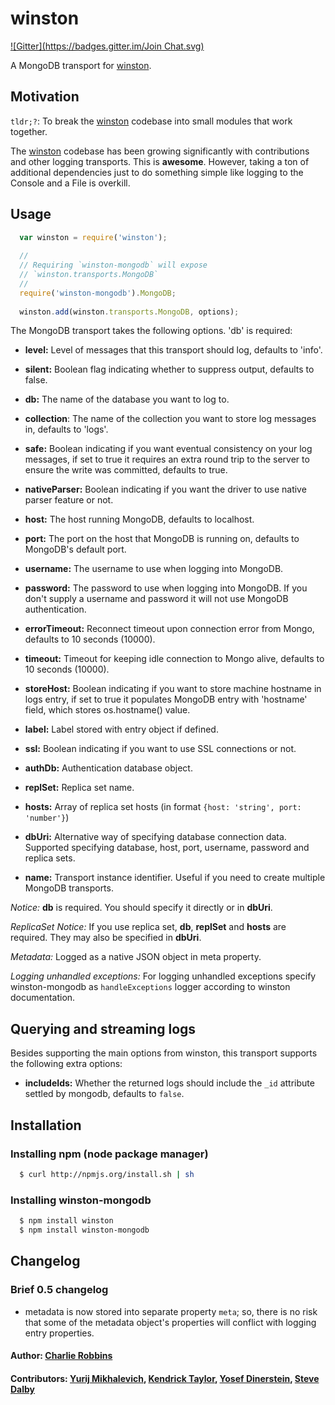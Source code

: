 # winston
[![Gitter](https://badges.gitter.im/Join Chat.svg)](https://gitter.im/indexzero/winston-mongodb?utm_source=badge&utm_medium=badge&utm_campaign=pr-badge)

A MongoDB transport for [winston][0].

## Motivation
`tldr;?`: To break the [winston][0] codebase into small modules that work
together.

The [winston][0] codebase has been growing significantly with contributions and
other logging transports. This is **awesome**. However, taking a ton of
additional dependencies just to do something simple like logging to the Console
and a File is overkill.  

## Usage
``` js
  var winston = require('winston');
  
  //
  // Requiring `winston-mongodb` will expose 
  // `winston.transports.MongoDB`
  //
  require('winston-mongodb').MongoDB;
  
  winston.add(winston.transports.MongoDB, options);
```

The MongoDB transport takes the following options. 'db' is required:

* __level:__ Level of messages that this transport should log, defaults to
'info'.
* __silent:__ Boolean flag indicating whether to suppress output, defaults to
false.

* __db:__ The name of the database you want to log to.
* __collection__: The name of the collection you want to store log messages in,
defaults to 'logs'.
* __safe:__ Boolean indicating if you want eventual consistency on your log
messages, if set to true it requires an extra round trip to the server to ensure the write was committed, defaults to true.
* __nativeParser:__ Boolean indicating if you want the driver to use native
parser feature or not.
* __host:__ The host running MongoDB, defaults to localhost.
* __port:__ The port on the host that MongoDB is running on, defaults to
MongoDB's default port.
* __username:__ The username to use when logging into MongoDB.
* __password:__ The password to use when logging into MongoDB. If you don't
supply a username and password it will not use MongoDB authentication.
* __errorTimeout:__  Reconnect timeout upon connection error from Mongo,
defaults to 10 seconds (10000).
* __timeout:__ Timeout for keeping idle connection to Mongo alive, defaults to
10 seconds (10000).
* __storeHost:__ Boolean indicating if you want to store machine hostname in
logs entry, if set to true it populates MongoDB entry with 'hostname' field,
which stores os.hostname() value.
* __label:__ Label stored with entry object if defined.
* __ssl:__ Boolean indicating if you want to use SSL connections or not.
* __authDb:__ Authentication database object.
* __replSet:__ Replica set name.
* __hosts:__ Array of replica set hosts (in format
`{host: 'string', port: 'number'}`)
* __dbUri:__ Alternative way of specifying database connection data. Supported
specifying database, host, port, username, password and replica sets.
* __name:__ Transport instance identifier. Useful if you need to create multiple MongoDB transports.

*Notice:* __db__ is required. You should specify it directly or in __dbUri__.

*ReplicaSet Notice:* If you use replica set, __db__, __replSet__ and __hosts__
are required. They may also be specified in __dbUri__.

*Metadata:* Logged as a native JSON object in meta property.

*Logging unhandled exceptions:* For logging unhandled exceptions specify
winston-mongodb as `handleExceptions` logger according to winston documentation.

## Querying and streaming logs

Besides supporting the main options from winston, this transport supports the
following extra options:

* __includeIds:__ Whether the returned logs should include the `_id` attribute
settled by mongodb, defaults to `false`.

## Installation

### Installing npm (node package manager)

``` bash
  $ curl http://npmjs.org/install.sh | sh
```

### Installing winston-mongodb

``` bash
  $ npm install winston
  $ npm install winston-mongodb
```

## Changelog

### Brief 0.5 changelog

* metadata is now stored into separate property `meta`; so, there is no risk
that some of the metadata object's properties will conflict with logging entry
properties.

#### Author: [Charlie Robbins](http://blog.nodejitsu.com)
#### Contributors: [Yurij Mikhalevich](https://github.com/39dotyt), [Kendrick Taylor](https://github.com/sktaylor), [Yosef Dinerstein](https://github.com/yosefd), [Steve Dalby](https://github.com/stevedalby)

[0]: https://github.com/flatiron/winston
